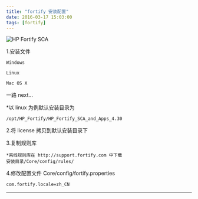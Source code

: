 ```yaml
---
title: "fortify 安装配置"
date: 2016-03-17 15:03:00
tags: [fortify]
---
```

![HP Fortify SCA](https://img.geyuxu.com/2016-03-17-001.png)

<!--more-->

1.安装文件

	Windows
	
	Linux
	
	Mac OS X

一路 next...

*以 linux 为例默认安装目录为

	/opt/HP_Fortify/HP_Fortify_SCA_and_Apps_4.30
2.将 license 拷贝到默认安装目录下

3.复制规则库

	*离线规则库在 http://support.fortify.com 中下载
	安装目录/Core/config/rules/
	
4.修改配置文件 Core/config/fortify.properties
	
	com.fortify.locale=zh_CN


----------
   
